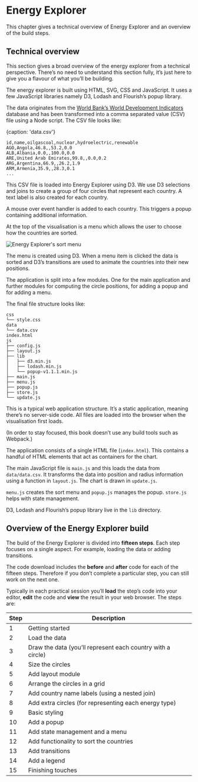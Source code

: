 # Energy Explorer

This chapter gives a technical overview of Energy Explorer and an overview of the build steps.

## Technical overview

This section gives a broad overview of the energy explorer from a technical perspective. There’s no need to understand this section fully, it’s just here to give you a flavour of what you’ll be building.

The energy explorer is built using HTML, SVG, CSS and JavaScript. It uses a few JavaScript libraries namely D3, Lodash and Flourish’s popup library.

The data originates from the [World Bank’s World Development Indicators](http://datatopics.worldbank.org/world-development-indicators/) database and has been transformed into a comma separated value (CSV) file using a Node script. The CSV file looks like:

{caption: 'data.csv'}
```text
id,name,oilgascoal,nuclear,hydroelectric,renewable
AGO,Angola,46.8,,53.2,0.0
ALB,Albania,0.0,,100.0,0.0
ARE,United Arab Emirates,99.8,,0.0,0.2
ARG,Argentina,66.9,,26.2,1.9
ARM,Armenia,35.9,,28.3,0.1
...
```

This CSV file is loaded into Energy Explorer using D3. We use D3 selections and joins to create a group of four circles that represent each country. A text label is also created for each country.

A mouse over event handler is added to each country. This triggers a popup containing additional information.

At the top of the visualisation is a menu which allows the user to choose how the countries are sorted.

![Energy Explorer's sort menu](a823c0dc944cbc3bfcc58b36ce54d99a.png)

The menu is created using D3. When a menu item is clicked the data is sorted and D3’s transitions are used to animate the countries into their new positions.

The application is split into a few modules. One for the main application and further modules for computing the circle positions, for adding a popup and for adding a menu.

The final file structure looks like:

```text
css
└── style.css
data
└── data.csv
index.html
js
├── config.js
├── layout.js
├── lib
│   ├── d3.min.js
│   ├── lodash.min.js
│   └── popup-v1.1.1.min.js
├── main.js
├── menu.js
├── popup.js
├── store.js
└── update.js
```

This is a typical web application structure. It’s a static application, meaning there’s no server-side code. All files are loaded into the browser when the visualisation first loads.

(In order to stay focused, this book doesn’t use any build tools such as Webpack.)

The application consists of a single HTML file (`index.html`). This contains a handful of HTML elements that act as containers for the chart.

The main JavaScript file is  `main.js` and this loads the data from `data/data.csv`. It transforms the data into position and radius information using a function in `layout.js`. The chart is drawn in `update.js`.

`menu.js` creates the sort menu and `popup.js` manages the popup. `store.js` helps with state management.

D3, Lodash and Flourish’s popup library live in the `lib` directory.

## Overview of the Energy Explorer build

The build of the Energy Explorer is divided into **fifteen steps**. Each step focuses on a single aspect. For example, loading the data or adding transitions.

The code download includes the **before** and **after** code for each of the fifteen steps. Therefore if you don’t complete a particular step, you can still work on the next one.

Typically in each practical session you’ll **load** the step’s code into your editor, **edit** the code and **view** the result in your web browser. The steps are:

| **Step** | **Description** |
| --- | --- |
| 1   | Getting started |
| 2   | Load the data |
| 3   | Draw the data (you’ll represent each country with a circle) |
| 4   | Size the circles |
| 5   | Add layout module |
| 6   | Arrange the circles in a grid |
| 7   | Add country name labels (using a nested join) |
| 8   | Add extra circles (for representing each energy type) |
| 9   | Basic styling |
| 10  | Add a popup |
| 11  | Add state management and a menu |
| 12  | Add functionality to sort the countries |
| 13  | Add transitions |
| 14  | Add a legend |
| 15  | Finishing touches |